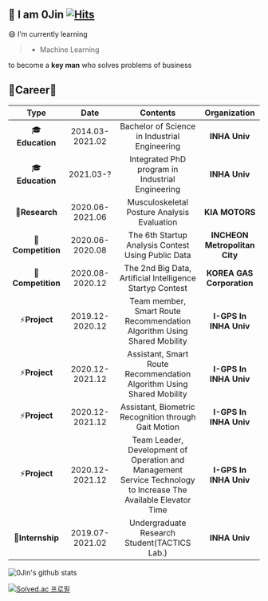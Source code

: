 ## :wave: I am 0Jin [![Hits](https://hits.seeyoufarm.com/api/count/incr/badge.svg?url=https%3A%2F%2Fgithub.com%2FJung0Jin&count_bg=%2379C83D&title_bg=%23555555&icon=&icon_color=%23E7E7E7&title=hits&edge_flat=false)](https://hits.seeyoufarm.com)

😄 I’m currently learning  

> - Machine Learning

to become a **key man** who solves problems of business

## 🌱Career🌱

|    **Type**    |     **Date**    |                    **Contents**                   |**Organization**|
|:--------------:|:---------------:|:-------------------------------------------------:|:--------------:|
| :mortar_board:**Education**  | 2014.03-2021.02 | Bachelor of Science in Industrial Engineering     |  **INHA Univ**     |
| :mortar_board:**Education**  | 2021.03-? | Integrated PhD program in Industrial Engineering       |  **INHA Univ**     |
| :page_facing_up:**Research**   | 2020.06-2021.06 | Musculoskeletal Posture Analysis Evaluation |  **KIA MOTORS**          |
| 🔭**Competition**   | 2020.06-2020.08 | The 6th Startup Analysis Contest Using Public Data |  **INCHEON Metropolitan City**          |
| 🔭**Competition**   | 2020.08-2020.12 | The 2nd Big Data, Artificial Intelligence Startyp Contest |  **KOREA GAS Corporation**          |
| ⚡**Project**   | 2019.12-2020.12 | Team member, Smart Route Recommendation Algorithm Using Shared Mobility |  **I-GPS In INHA Univ**          |
| ⚡**Project**   | 2020.12-2021.12 | Assistant, Smart Route Recommendation Algorithm Using Shared Mobility |  **I-GPS In INHA Univ**          |
| ⚡**Project**   | 2020.12-2021.12 | Assistant, Biometric Recognition through Gait Motion |  **I-GPS In INHA Univ**          |
| ⚡**Project**   | 2020.12-2021.12 | Team Leader, Development of Operation and Management Service Technology to Increase The Available Elevator Time |  **I-GPS In INHA Univ**          |
| :office:**Internship** | 2019.07-2021.02 | Undergraduate Research Student(TACTICS Lab.) |  **INHA Univ**         |

![0Jin's github stats](https://github-readme-stats.vercel.app/api?username=Jung0Jin&show_icons=true)

[![Solved.ac
프로필](http://mazassumnida.wtf/api/generate_badge?boj=qjsmdk1346)](https://solved.ac/qjsmdk1346)



<!--
**Jung0Jin/Jung0Jin** is a ✨ _special_ ✨ repository because its `README.md` (this file) appears on your GitHub profile.

Here are some ideas to get you started:

- 🔭 I’m currently working on ...
- 🌱 I’m currently learning ...
- 👯 I’m looking to collaborate on ...
- 🤔 I’m looking for help with ...
- 💬 Ask me about ...
- 📫 How to reach me: ...
- 😄 Pronouns: ...
- ⚡ Fun fact: ...
-->
